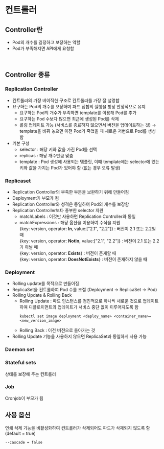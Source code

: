 # 컨트롤러
## Controller란
+ Pod의 개수를 결정하고 보장하는 역할
+ Pod가 부족해지면 API에게 요청함  
<br>

## Controller 종류
### Replication Controller
+ 컨트롤러의 가장 베이직한 구조로 컨트롤러를 가장 잘 설명함
+ 요구하는 Pod의 개수를 보장하며 파드 집합의 실행을 항상 안정적으로 유지
    + 요구하는 Pod의 개수가 부족하면 template를 이용해 Pod를 추가
    + 요구하는 Pod 수보다 많으면 최근에 생성된 Pod를 삭제
    + 롤링 업데이트 가능 (서비스를 종료하지 않으면서 버전을 업데이트하는 것) → template을 바꿔 놓으면 이전 Pod가 죽었을 때 새로운 저번으로 Pod를 생성함
+ 기본 구성
    + selector : 해당 키와 값을 가진 Pod를 선택
    + replicas : 해당 개수만큼 맞춤
    + template : Pod 생성에 사용되는 템플릿, 이때 template에는 selector에 있는 키와 값을 가지는 Pod가 있어야 함 (없는 경우 오류 발생)

### Replicaset
+ Replication Controller의 부족한 부분을 보완하기 위해 만들어짐  
+ Deployment가 부모가 됨
+ Replication Controller와 성격은 동일하여 Pod의 개수를 보장함
+ Replication Controller보다 풍부한 selector 지원 
    + matchLabels : 이것만 사용하면 Replication Controller와 동일
    + matchExpressions : 해당 옵션을 이용하여 수식을 지원  
      {key: version, operator: __In__, value:["2.1", "2.2"]} : 버전이 2.1 또는 2.2일 때  
      {key: version, operator: __NotIn__, value:["2.1", "2.2"]} : 버전이 2.1 또는 2.2가 아닐 때  
      {key: version, operator: __Exists__} : 버전이 존재할 때  
      {key: version, operator: __DoesNotExists__} : 버전이 존재하지 않을 때

### Deployment
+ Rolling update를 목적으로 만들어짐
+ ReplicaSet을 컨트롤하여 Pod 수를 조절 (Deployment → ReplicaSet → Pod)
+ Rolling Update & Rolling Back
    + Rolling Update : 파드 인스턴스를 점진적으로 하나씩 새로운 것으로 업데이트하여 디플로이먼트의 업데이트가 서비스 중단 없이 이루어지도록 함  
        ``` 
        kubectl set image deployment <deploy_name> <container_name>=<new_version_image>
        ```
    + Rolling Back : 이전 버전으로 돌아가는 것
+ Rolling Update 기능을 사용하지 않으면 ReplicaSet과 동일하게 사용 가능

### Daemon set

### Stateful sets
상태를 보장해 주는 컨트롤러

### Job
Cronjob이 부모가 됨

## 사용 옵션 
연쇄 삭제 기능을 비활성화하여 컨트롤러가 삭제되어도 파드가 삭제되지 않도록 함 (default = true) 
```
--cascade = false
```